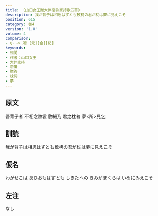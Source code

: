 ```yaml
---
title: （山口女王贈大伴宿祢家持歌五首）
description: 我が背子は相思はずとも敷栲の君が枕は夢に見えこそ
position: 615
category: 巻4
version: '1.0'
volume: 4
comparison:
- 尓 -> 所 [元][金][紀]
keywords:
- 相聞
- 作者：山口女王
- 大伴家持
- 恋情
- 贈答
- 枕詞
- 夢
---
```


## 原文

吾背子者 不相念跡裳 敷細乃 君之枕者 夢<所>見乞

## 訓読

我が背子は相思はずとも敷栲の君が枕は夢に見えこそ

## 仮名

わがせこは あひおもはずとも しきたへの きみがまくらは いめにみえこそ

## 左注

なし

